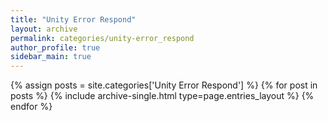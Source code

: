 ```yaml
---
title: "Unity Error Respond"
layout: archive
permalink: categories/unity-error_respond
author_profile: true
sidebar_main: true
---
```


{% assign posts = site.categories['Unity Error Respond'] %}
{% for post in posts %} {% include archive-single.html type=page.entries_layout %} {% endfor %}